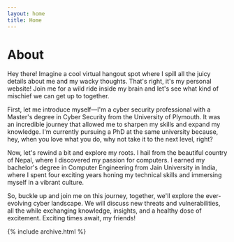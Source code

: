 ```yaml
---
layout: home
title: Home
---
```


# About

Hey there! Imagine a cool virtual hangout spot where I spill all the juicy details about me and my wacky thoughts. That's right, it's my personal website! Join me for a wild ride inside my brain and let's see what kind of mischief we can get up to together.

First, let me introduce myself—I'm a cyber security professional with a Master's degree in Cyber Security from the University of Plymouth. It was an incredible journey that allowed me to sharpen my skills and expand my knowledge. I'm currently pursuing a PhD at the same university because, hey, when you love what you do, why not take it to the next level, right?

Now, let's rewind a bit and explore my roots. I hail from the beautiful country of Nepal, where I discovered my passion for computers. I earned my bachelor's degree in Computer Engineering from Jain University in India, where I spent four exciting years honing my technical skills and immersing myself in a vibrant culture.

So, buckle up and join me on this journey, together, we'll explore the ever-evolving cyber landscape. We will discuss new threats and vulnerabilities, all the while exchanging knowledge, insights, and a healthy dose of excitement. Exciting times await, my friends! 


{% include archive.html %}
